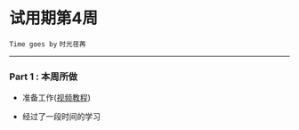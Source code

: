 # 试用期第4周

`Time goes by` `时光荏苒`

---

### Part 1 : 本周所做

- 准备工作([视频教程](https://www.icourse163.org/learn/BIT-1001870001?tid=1002781006#/learn/content))

- 经过了一段时间的学习